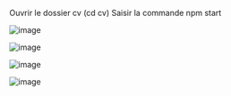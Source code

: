 Ouvrir le dossier cv (cd cv)
Saisir la commande npm start

![image](https://github.com/guillaumelhullier/cursus/assets/89132296/a162922a-922b-46a4-96cb-be348952fc3a)

![image](https://github.com/guillaumelhullier/cursus/assets/89132296/4938fce8-eee4-479d-8f5d-8b24e074b0ef)

![image](https://github.com/guillaumelhullier/cursus/assets/89132296/7b731441-ce4e-4052-9290-7f9f1e0b6294)

![image](https://github.com/guillaumelhullier/cursus/assets/89132296/062a8d68-0873-49cc-82ab-7ef318885d17)







